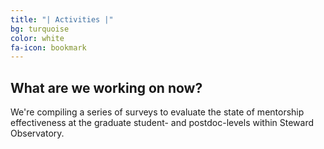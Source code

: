 ```yaml
---
title: "| Activities |"
bg: turquoise
color: white
fa-icon: bookmark
---
```


## What are we working on now?
We're compiling a series of surveys to evaluate the state of mentorship effectiveness at the graduate student- and postdoc-levels within Steward Observatory. 
